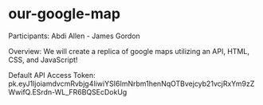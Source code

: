 # our-google-map

Participants: Abdi Allen - James Gordon

Overview: We will create a replica of google maps utilizing an API, HTML, CSS, and JavaScript!
 

Default API Access Token: pk.eyJ1IjoiamdvcmRvbjg4IiwiYSI6ImNrbm1henNqOTBvejcyb21vcjRxYm9zZWwifQ.ESrdn-WL_FR6BQSEcDokUg
